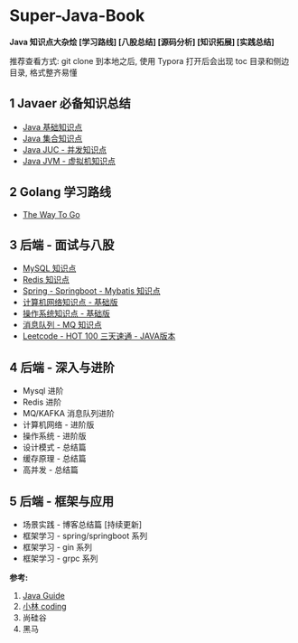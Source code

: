 # Super-Java-Book

**Java 知识点大杂烩 [学习路线] [八股总结] [源码分析] [知识拓展] [实践总结]**

推荐查看方式: git clone 到本地之后, 使用 Typora 打开后会出现 toc 目录和侧边目录, 格式整齐易懂

## 1 Javaer 必备知识总结

+ [Java 基础知识点](https://github.com/Tjyy-1223/Super-Java-Book/blob/master/Java%20%E7%9F%A5%E8%AF%86%E6%80%BB%E7%BB%93/1%20-%20JAVA%20%E5%9F%BA%E7%A1%80%20-%20%E7%9F%A5%E8%AF%86%E7%82%B9.md)
+ [Java 集合知识点](https://github.com/Tjyy-1223/Super-Java-Book/blob/master/Java%20%E7%9F%A5%E8%AF%86%E6%80%BB%E7%BB%93/2%20-%20JAVA%20%E9%9B%86%E5%90%88%20-%20%E7%9F%A5%E8%AF%86%E7%82%B9.md)
+ [Java JUC - 并发知识点](https://github.com/Tjyy-1223/Super-Java-Book/blob/master/Java%20%E7%9F%A5%E8%AF%86%E6%80%BB%E7%BB%93/3%20-%20JUC%20%E5%A4%9A%E7%BA%BF%E7%A8%8B%20-%20%E7%9F%A5%E8%AF%86%E7%82%B9.md)
+ [Java JVM - 虚拟机知识点](https://github.com/Tjyy-1223/Super-Java-Book/blob/master/Java%20%E7%9F%A5%E8%AF%86%E6%80%BB%E7%BB%93/4%20-%20JVM%20-%20%E7%9F%A5%E8%AF%86%E7%82%B9.md)



## 2 Golang 学习路线

+ [The Way To Go](https://github.com/Tjyy-1223/The-Way-To-Go)



## 3 后端 - 面试与八股

+ [MySQL 知识点](https://github.com/Tjyy-1223/Super-Java-Book/blob/master/Java%20%E7%9F%A5%E8%AF%86%E6%80%BB%E7%BB%93/5%20-%20MySQL%20-%20%E7%9F%A5%E8%AF%86%E7%82%B9.md)
+ [Redis 知识点](https://github.com/Tjyy-1223/Super-Java-Book/blob/master/Java%20%E7%9F%A5%E8%AF%86%E6%80%BB%E7%BB%93/6%20-%20Redis%20-%20%E7%9F%A5%E8%AF%86%E7%82%B9.md)
+ [Spring - Springboot - Mybatis 知识点](https://github.com/Tjyy-1223/Super-Java-Book/blob/master/Java%20%E7%9F%A5%E8%AF%86%E6%80%BB%E7%BB%93/7%20-%20SSM%20-%20%E7%9F%A5%E8%AF%86%E7%82%B9.md)
+ [计算机网络知识点 - 基础版](https://github.com/Tjyy-1223/Super-Java-Book/blob/master/Java%20%E7%9F%A5%E8%AF%86%E6%80%BB%E7%BB%93/8%20-%20%E8%AE%A1%E7%AE%97%E6%9C%BA%E7%BD%91%E7%BB%9C%20-%20%E7%9F%A5%E8%AF%86%E7%82%B9.md)
+ [操作系统知识点 - 基础版](https://github.com/Tjyy-1223/Super-Java-Book/blob/master/Java%20%E7%9F%A5%E8%AF%86%E6%80%BB%E7%BB%93/9%20-%20%E6%93%8D%E4%BD%9C%E7%B3%BB%E7%BB%9F%20-%20%E7%9F%A5%E8%AF%86%E7%82%B9.md)
+ [消息队列 - MQ 知识点](https://github.com/Tjyy-1223/Super-Java-Book/blob/master/Java%20%E7%9F%A5%E8%AF%86%E6%80%BB%E7%BB%93/10%20-%20%E6%B6%88%E6%81%AF%E9%98%9F%E5%88%97MQ%20-%20%E7%9F%A5%E8%AF%86%E7%82%B9.md)
+ [Leetcode - HOT 100 三天速通 - JAVA版本](https://github.com/Tjyy-1223/Super-Java-Book/blob/master/Java%20%E7%9F%A5%E8%AF%86%E6%80%BB%E7%BB%93/11%20-%20HOT100%20-%20%E6%80%BB%E7%BB%93.md)



## 4 后端 - 深入与进阶

+ Mysql 进阶
+ Redis 进阶
+ MQ/KAFKA 消息队列进阶
+ 计算机网络 - 进阶版
+ 操作系统 - 进阶版
+ 设计模式 - 总结篇
+ 缓存原理 - 总结篇
+ 高并发 - 总结篇



## 5 后端 - 框架与应用

+ 场景实践 - 博客总结篇 [持续更新]
+ 框架学习 - spring/springboot 系列
+ 框架学习 - gin 系列
+ 框架学习 - grpc 系列



**参考:**

1. [Java Guide](https://javaguide.cn/)   
2. [小林 coding](https://xiaolincoding.com/)
3. 尚硅谷
4. 黑马
